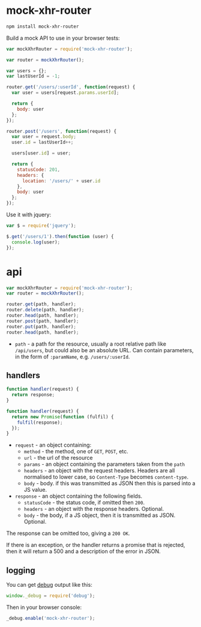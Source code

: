 # mock-xhr-router

```bash
npm install mock-xhr-router
```

Build a mock API to use in your browser tests:

```js
var mockXhrRouter = require('mock-xhr-router');

var router = mockXhrRouter();

var users = {};
var lastUserId = -1;

router.get('/users/:userId', function(request) {
  var user = users[request.params.userId];

  return {
    body: user
  };
});

router.post('/users', function(request) {
  var user = request.body;
  user.id = lastUserId++;

  users[user.id] = user;

  return {
    statusCode: 201,
    headers: {
      location: '/users/' + user.id
    },
    body: user
  };
});
```

Use it with jquery:

```js
var $ = require('jquery');

$.get('/users/1').then(function (user) {
  console.log(user);
});
```

# api

```js
var mockXhrRouter = require('mock-xhr-router');
var router = mockXhrRouter();

router.get(path, handler);
router.delete(path, handler);
router.head(path, handler);
router.post(path, handler);
router.put(path, handler);
router.head(path, handler);
```

* `path` - a path for the resource, usually a root relative path like `/api/users`, but could also be an absolute URL. Can contain parameters, in the form of `:paramName`, e.g. `/users/:userId`.

## handlers

```js
function handler(request) {
  return response;
}
```

```js
function handler(request) {
  return new Promise(function (fulfil) {
    fulfil(response);
  });
}
```

* `request` - an object containing:
  * `method` - the method, one of `GET`, `POST`, etc.
  * `url` - the url of the resource
  * `params` - an object containing the parameters taken from the `path`
  * `headers` - an object with the request headers. Headers are all normalised to lower case, so `Content-Type` becomes `content-type`.
  * `body` - body. if this was transmitted as JSON then this is parsed into a JS value.
* `response` - an object containing the following fields.
  * `statusCode` - the status code, if omitted then `200`.
  * `headers` - an object with the response headers. Optional.
  * `body` - the body, if a JS object, then it is transmitted as JSON. Optional.

The response can be omitted too, giving a `200 OK`.

If there is an exception, or the handler returns a promise that is rejected, then it will return a 500 and a description of the error in JSON.

## logging

You can get [debug](https://github.com/visionmedia/debug) output like this:

```js
window._debug = require('debug');
```

Then in your browser console:

```js
_debug.enable('mock-xhr-router');
```
